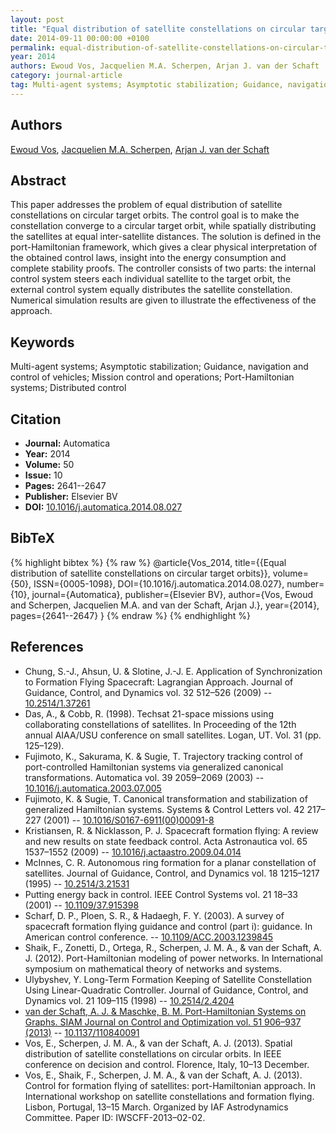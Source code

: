 ```yaml
---
layout: post
title: "Equal distribution of satellite constellations on circular target orbits"
date: 2014-09-11 00:00:00 +0100
permalink: equal-distribution-of-satellite-constellations-on-circular-target-orbits
year: 2014
authors: Ewoud Vos, Jacquelien M.A. Scherpen, Arjan J. van der Schaft
category: journal-article
tag: Multi-agent systems; Asymptotic stabilization; Guidance, navigation and control of vehicles; Mission control and operations; Port-Hamiltonian systems; Distributed control
---
```

 
## Authors
[Ewoud Vos](authors/ewoud-vos), [Jacquelien M.A. Scherpen](authors/jacquelien-m-a-scherpen), [Arjan J. van der Schaft](authors/arjan-van-der-schaft)
 
## Abstract
This paper addresses the problem of equal distribution of satellite constellations on circular target orbits. The control goal is to make the constellation converge to a circular target orbit, while spatially distributing the satellites at equal inter-satellite distances. The solution is defined in the port-Hamiltonian framework, which gives a clear physical interpretation of the obtained control laws, insight into the energy consumption and complete stability proofs. The controller consists of two parts: the internal control system steers each individual satellite to the target orbit, the external control system equally distributes the satellite constellation. Numerical simulation results are given to illustrate the effectiveness of the approach.
 
## Keywords
Multi-agent systems; Asymptotic stabilization; Guidance, navigation and control of vehicles; Mission control and operations; Port-Hamiltonian systems; Distributed control
 
## Citation
- **Journal:** Automatica
- **Year:** 2014
- **Volume:** 50
- **Issue:** 10
- **Pages:** 2641--2647
- **Publisher:** Elsevier BV
- **DOI:** [10.1016/j.automatica.2014.08.027](https://doi.org/10.1016/j.automatica.2014.08.027)
 
## BibTeX
{% highlight bibtex %}
{% raw %}
@article{Vos_2014,
  title={{Equal distribution of satellite constellations on circular target orbits}},
  volume={50},
  ISSN={0005-1098},
  DOI={10.1016/j.automatica.2014.08.027},
  number={10},
  journal={Automatica},
  publisher={Elsevier BV},
  author={Vos, Ewoud and Scherpen, Jacquelien M.A. and van der Schaft, Arjan J.},
  year={2014},
  pages={2641--2647}
}
{% endraw %}
{% endhighlight %}
 
## References
- Chung, S.-J., Ahsun, U. & Slotine, J.-J. E. Application of Synchronization to Formation Flying Spacecraft: Lagrangian Approach. Journal of Guidance, Control, and Dynamics vol. 32 512–526 (2009) -- [10.2514/1.37261](https://doi.org/10.2514/1.37261)
- Das, A., & Cobb, R. (1998). Techsat 21-space missions using collaborating constellations of satellites. In Proceeding of the 12th annual AIAA/USU conference on small satellites. Logan, UT. Vol. 31 (pp. 125–129).
- Fujimoto, K., Sakurama, K. & Sugie, T. Trajectory tracking control of port-controlled Hamiltonian systems via generalized canonical transformations. Automatica vol. 39 2059–2069 (2003) -- [10.1016/j.automatica.2003.07.005](https://doi.org/10.1016/j.automatica.2003.07.005)
- Fujimoto, K. & Sugie, T. Canonical transformation and stabilization of generalized Hamiltonian systems. Systems &amp; Control Letters vol. 42 217–227 (2001) -- [10.1016/S0167-6911(00)00091-8](https://doi.org/10.1016/S0167-6911(00)00091-8)
- Kristiansen, R. & Nicklasson, P. J. Spacecraft formation flying: A review and new results on state feedback control. Acta Astronautica vol. 65 1537–1552 (2009) -- [10.1016/j.actaastro.2009.04.014](https://doi.org/10.1016/j.actaastro.2009.04.014)
- McInnes, C. R. Autonomous ring formation for a planar constellation of satellites. Journal of Guidance, Control, and Dynamics vol. 18 1215–1217 (1995) -- [10.2514/3.21531](https://doi.org/10.2514/3.21531)
- Putting energy back in control. IEEE Control Systems vol. 21 18–33 (2001) -- [10.1109/37.915398](https://doi.org/10.1109/37.915398)
- Scharf, D. P., Ploen, S. R., & Hadaegh, F. Y. (2003). A survey of spacecraft formation flying guidance and control (part i): guidance. In American control conference. -- [10.1109/ACC.2003.1239845](https://doi.org/10.1109/ACC.2003.1239845)
- Shaik, F., Zonetti, D., Ortega, R., Scherpen, J. M. A., & van der Schaft, A. J. (2012). Port-Hamiltonian modeling of power networks. In International symposium on mathematical theory of networks and systems.
- Ulybyshev, Y. Long-Term Formation Keeping of Satellite Constellation Using Linear-Quadratic Controller. Journal of Guidance, Control, and Dynamics vol. 21 109–115 (1998) -- [10.2514/2.4204](https://doi.org/10.2514/2.4204)
- [van der Schaft, A. J. & Maschke, B. M. Port-Hamiltonian Systems on Graphs. SIAM Journal on Control and Optimization vol. 51 906–937 (2013)](port-hamiltonian-systems-on-graphs) -- [10.1137/110840091](https://doi.org/10.1137/110840091)
- Vos, E., Scherpen, J. M. A., & van der Schaft, A. J. (2013). Spatial distribution of satellite constellations on circular orbits. In IEEE conference on decision and control. Florence, Italy, 10–13 December.
- Vos, E., Shaik, F., Scherpen, J. M. A., & van der Schaft, A. J. (2013). Control for formation flying of satellites: port-Hamiltonian approach. In International workshop on satellite constellations and formation flying. Lisbon, Portugal, 13–15 March. Organized by IAF Astrodynamics Committee. Paper ID: IWSCFF-2013–02-02.

